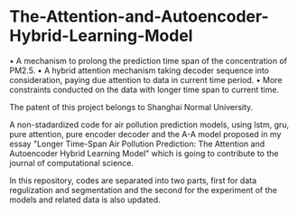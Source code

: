 # The-Attention-and-Autoencoder-Hybrid-Learning-Model
• A mechanism to prolong the prediction time span of the concentration of PM2.5. 
• A hybrid attention mechanism taking decoder sequence into consideration, paying due attention to data in current time period. 
• More constraints conducted on the data with longer time span to current time.

The patent of this project belongs to Shanghai Normal University.

A non-stadardized code for air pollution prediction models, using lstm, gru, pure attention, pure encoder decoder and the A-A model proposed in my essay "Longer Time-Span Air Pollution Prediction: The Attention and Autoencoder Hybrid Learning Model" which is going to contribute to the journal of computational science.

In this repository, codes are separated into two parts, first for data regulization and segmentation and the second for the experiment of the models and related data is also updated.
